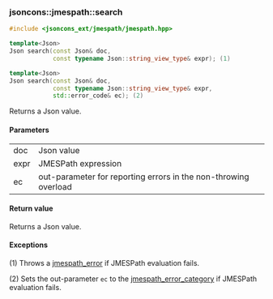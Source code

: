 ### jsoncons::jmespath::search

```c++
#include <jsoncons_ext/jmespath/jmespath.hpp>

template<Json>
Json search(const Json& doc, 
            const typename Json::string_view_type& expr); (1)

template<Json>
Json search(const Json& doc, 
            const typename Json::string_view_type& expr,
            std::error_code& ec); (2)
```

Returns a Json value.

#### Parameters

<table>
  <tr>
    <td>doc</td>
    <td>Json value</td> 
  </tr>
  <tr>
    <td>expr</td>
    <td>JMESPath expression</td> 
  </tr>
  <tr>
    <td>ec</td>
    <td>out-parameter for reporting errors in the non-throwing overload</td> 
  </tr>
</table>

#### Return value

Returns a Json value.

#### Exceptions

(1) Throws a [jmespath_error](jmespath_error.md) if JMESPath evaluation fails.

(2) Sets the out-parameter `ec` to the [jmespath_error_category](jmespath_errc.md) if JMESPath evaluation fails. 

